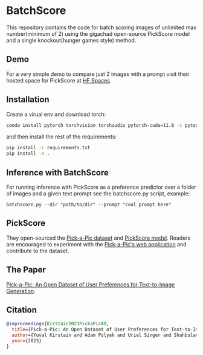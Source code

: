 # BatchScore
This repository contains the code for batch scoring images of unlimited max number(minimum of 2) using the gigachad open-source PickScore model and a single knockout(hunger games style) method.

## Demo
For a very simple demo to compare just 2 images with a prompt visit their hosted space for PickScore at [HF Spaces](https://huggingface.co/spaces/yuvalkirstain/PickScore).

## Installation
Create a virual env and download torch:

```bash
conda install pytorch torchvision torchaudio pytorch-cuda=11.8 -c pytorch -c nvidia
```

and then install the rest of the requirements:
```bash
pip install -r requirements.txt
pip install -e .
```

## Inference with BatchScore
For running inference with PickScore as a preference predictor over a folder of images and a given text prompt see the batchscore.py script, example:
```
batchscore.py --dir "path/to/dir" --prompt "cool prompt here"

```

## PickScore
They open-sourced the [Pick-a-Pic dataset](https://huggingface.co/datasets/yuvalkirstain/pickapic_v1) and [PickScore model](https://huggingface.co/yuvalkirstain/PickScore_v1). Readers are encouraged to experiment with the [Pick-a-Pic's web application](https://pickapic.io/) and contribute to the dataset.

## The Paper
[Pick-a-Pic: An Open Dataset of User Preferences for Text-to-Image Generation](https://arxiv.org/abs/2305.01569).

## Citation
```bibtex
@inproceedings{Kirstain2023PickaPicAO,
  title={Pick-a-Pic: An Open Dataset of User Preferences for Text-to-Image Generation},
  author={Yuval Kirstain and Adam Polyak and Uriel Singer and Shahbuland Matiana and Joe Penna and Omer Levy},
  year={2023}
}
```
